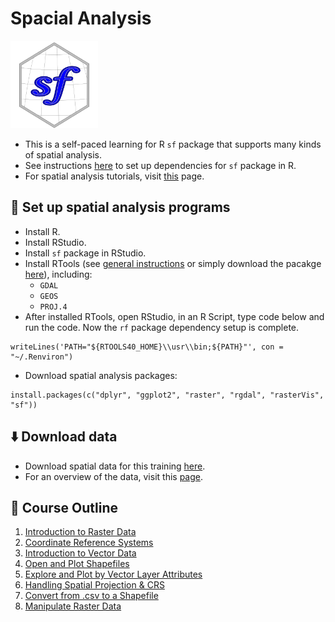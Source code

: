 # Spacial Analysis 

<img src="Image/cover.png" width="140">

* This is a self-paced learning for R `sf` package that supports many kinds of spatial analysis.  
* See instructions [here](https://datacarpentry.org/geospatial-workshop/setup.html) to set up dependencies for `sf` package in R.
* For spatial analysis tutorials, visit [this](https://ucmerced.github.io/2021-03-22-ucmerced/) page.

## :wrench: Set up spatial analysis programs 
* Install R. 
* Install RStudio. 
* Install `sf` package in RStudio.
* Install RTools (see [general instructions](https://datacarpentry.org/geospatial-workshop/setup.html) or simply download the pacakge [here](http://www.kyngchaos.com/software/frameworks/)), including: 
	* `GDAL`
	* `GEOS`
	* `PROJ.4` 
* After installed RTools, open RStudio, in an R Script, type code below and run the code. Now the `rf` package dependency setup is complete.

```
writeLines('PATH="${RTOOLS40_HOME}\\usr\\bin;${PATH}"', con = "~/.Renviron")
```
* Download spatial analysis packages: 

```
install.packages(c("dplyr", "ggplot2", "raster", "rgdal", "rasterVis", "sf"))
```

## :arrow_down: Download data 
* Download spatial data for this training [here](https://ndownloader.figshare.com/articles/2009586/versions/10).
* For an overview of the data, visit this [page](https://datacarpentry.org/geospatial-workshop/data/).

## :blue_book: Course Outline 
1. [Introduction to Raster Data](https://datacarpentry.org/organization-geospatial/01-intro-raster-data/index.html)  
2. [Coordinate Reference Systems](https://datacarpentry.org/organization-geospatial/03-crs/index.html)
3. [Introduction to Vector Data](https://datacarpentry.org/organization-geospatial/02-intro-vector-data/index.html)
4. [Open and Plot Shapefiles](https://datacarpentry.org/r-raster-vector-geospatial/06-vector-open-shapefile-in-r/index.html)
5. [Explore and Plot by Vector Layer Attributes](https://datacarpentry.org/r-raster-vector-geospatial/07-vector-shapefile-attributes-in-r/index.html)
6. [Handling Spatial Projection & CRS](https://datacarpentry.org/r-raster-vector-geospatial/09-vector-when-data-dont-line-up-crs/index.html)
7. [Convert from .csv to a Shapefile](https://datacarpentry.org/r-raster-vector-geospatial/10-vector-csv-to-shapefile-in-r/index.html)
8. [Manipulate Raster Data](https://datacarpentry.org/r-raster-vector-geospatial/11-vector-raster-integration/index.html)
